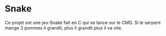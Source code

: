 # Snake

Ce projet est une jeu Snake fait en C qui se lance sur le CMD. Si le serpent mange 3 pommes il grandit, plus il grandit plus il va vite.
